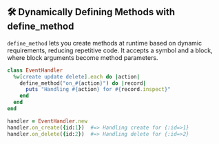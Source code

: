 ## 🛠️ Dynamically Defining Methods with define_method

`define_method` lets you create methods at runtime based on dynamic requirements, reducing repetitive code. It accepts a symbol and a block, where block arguments become method parameters.

```ruby
class EventHandler
  %w[create update delete].each do |action|
    define_method("on_#{action}") do |record|
      puts "Handling #{action} for #{record.inspect}"
    end
  end
end

handler = EventHandler.new
handler.on_create({id:1})  #=> Handling create for {:id=>1}
handler.on_delete({id:2})  #=> Handling delete for {:id=>2}
```